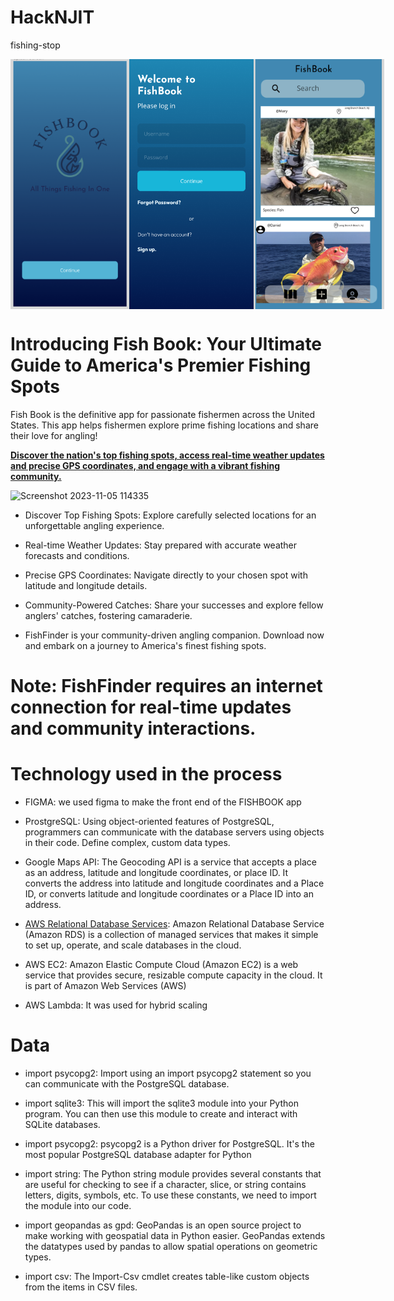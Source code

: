 # HackNJIT
fishing-stop

<div style="display: flex; justify-content: space-between;">
  <img src="./screens/InitialPage.png" height="400" width="250" align="left: 20px;">
  <img src ="./screens/Login_Page.png" height="400" width="250" align="center: 20px;">
  <img src="./screens/FishBookPage.png" height="400" width="250" align = "right: 20px;">
</div>

# Introducing Fish Book: Your Ultimate Guide to America's Premier Fishing Spots


Fish Book is the definitive app for passionate fishermen across the United States. This app helps fishermen explore prime fishing locations and share their love for angling! 

<b><ins>Discover the nation's top fishing spots, access real-time weather updates and precise GPS coordinates, and engage with a vibrant fishing community.</b></ins>


 ![Screenshot 2023-11-05 114335](https://github.com/kyrollos2/HackNJIT/assets/149887130/b304e946-cab6-4ee9-a6cf-a35608ef10a9)

 
- Discover Top Fishing Spots: Explore carefully selected locations for an unforgettable angling experience.

- Real-time Weather Updates: Stay prepared with accurate weather forecasts and conditions.

- Precise GPS Coordinates: Navigate directly to your chosen spot with latitude and longitude details.

- Community-Powered Catches: Share your successes and explore fellow anglers' catches, fostering camaraderie.

- FishFinder is your community-driven angling companion. Download now and embark on a journey to America's finest fishing spots.

# Note: FishFinder requires an internet connection for real-time updates and community interactions.


# Technology used in the process 

- FIGMA: we used figma to make the front end of the FISHBOOK app

- ProstgreSQL: Using object-oriented features of PostgreSQL, programmers can communicate with the database servers using objects in their code. Define complex, custom data types.

- Google Maps API: The Geocoding API is a service that accepts a place as an address, latitude and longitude coordinates, or place ID. It converts the address into latitude and longitude coordinates and a Place ID, or converts latitude and longitude coordinates or a Place ID into an address.

- <u>AWS Relational Database Services</u>: Amazon Relational Database Service (Amazon RDS) is a collection of managed services that makes it simple to set up, operate, and scale databases in the cloud.

- AWS EC2: Amazon Elastic Compute Cloud (Amazon EC2) is a web service that provides secure, resizable compute capacity in the cloud. It is part of Amazon Web Services (AWS)

- AWS Lambda: It was used for hybrid scaling

# Data

- import psycopg2: Import using an import psycopg2 statement so you can communicate with the PostgreSQL database.

- import sqlite3: This will import the sqlite3 module into your Python program. You can then use this module to create and interact with SQLite databases.

- import psycopg2: psycopg2 is a Python driver for PostgreSQL. It's the most popular PostgreSQL database adapter for Python

- import string: The Python string module provides several constants that are useful for checking to see if a character, slice, or string contains letters, digits, symbols, etc. To use these constants, we need to import the module into our code.

- import geopandas as gpd: GeoPandas is an open source project to make working with geospatial data in Python easier. GeoPandas extends the datatypes used by pandas to allow spatial operations on geometric types.

- import csv: The Import-Csv cmdlet creates table-like custom objects from the items in CSV files.


